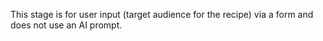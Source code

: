 This stage is for user input (target audience for the recipe) via a form and does not use an AI prompt.